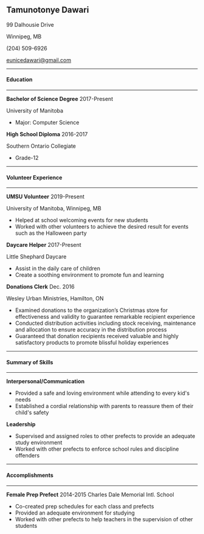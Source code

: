 ## **Tamunotonye Dawari**

99 Dalhousie Drive

Winnipeg, MB

(204) 509-6926

eunicedawari@gmail.com

---------------
#### **Education**
---------------
**Bachelor of Science Degree**  2017-Present

University of Manitoba

- Major: Computer Science

**High School Diploma** 2016-2017

Southern Ontario Collegiate

- Grade-12
  
---------------
#### **Volunteer Experience**
---------------
**UMSU Volunteer**  2019-Present

University of Manitoba, Winnipeg, MB

- Helped at school welcoming events for new students
- Worked with other volunteers to achieve the desired result for events such as the Halloween party 

**Daycare Helper**  2017-Present

Little Shephard Daycare

- Assist in the daily care of children
- Create a soothing environment to promote fun and learning

**Donations Clerk** Dec. 2016

Wesley Urban Ministries, Hamilton, ON

- Examined donations to the organization’s Christmas store for effectiveness and validity to guarantee remarkable recipient experience
- Conducted distribution activities including stock receiving, maintenance and allocation to ensure accuracy in the distribution process 
- Guaranteed that donation recipients received valuable and highly satisfactory products to promote blissful holiday experiences

---------------
#### **Summary of Skills** 
---------------
**Interpersonal/Communication**
- Provided a safe and loving environment while attending to every kid's needs
- Established a cordial relationship with parents to reassure them of their child's safety

**Leadership**
- Supervised and assigned roles to other prefects to provide an adequate study environment
- Worked with other prefects to enforce school rules and discipline offenders

---------------
#### **Accomplishments**
---------------
**Female Prep Prefect** 2014-2015 
Charles Dale Memorial Intl. School

- Co-created prep schedules for each class and prefects
- Provided an adequate environment for studying
- Worked with other prefects to help teachers in the supervision of other students
